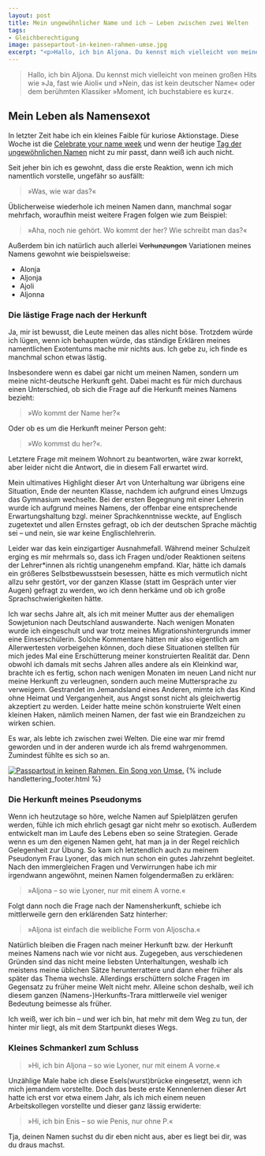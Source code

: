 ```yaml
---
layout: post
title: Mein ungewöhnlicher Name und ich – Leben zwischen zwei Welten
tags:
- Gleichberechtigung
image: passepartout-in-keinen-rahmen-umse.jpg
excerpt: "<p>Hallo, ich bin Aljona. Du kennst mich vielleicht von meinen großen Hits wie »Ja, fast wie Aioli« und »Nein, das ist kein deutscher Name« oder dem berühmten Klassiker »Moment, ich buchstabiere es kurz«.</p>"
---
```


>Hallo, ich bin Aljona. Du kennst mich vielleicht von meinen großen Hits wie »Ja,
fast wie Aioli« und »Nein, das ist kein deutscher Name« oder dem berühmten
Klassiker »Moment, ich buchstabiere es kurz«.

## Mein Leben als Namensexot

In letzter Zeit habe ich ein kleines Faible für kuriose Aktionstage. Diese Woche
ist die [Celebrate your name week](https://en.wikipedia.org/wiki/Celebrate_Your_Name_Week) und wenn der heutige [Tag der ungewöhnlichen Namen](https://www.kuriose-feiertage.de/tag-der-ausgefallenen-namen/) nicht zu mir passt, dann weiß ich auch nicht.

Seit jeher bin ich es gewohnt, dass die erste Reaktion, wenn ich mich namentlich
vorstelle, ungefähr so ausfällt:

>»Was, wie war das?«

Üblicherweise wiederhole ich meinen Namen dann, manchmal sogar mehrfach,
woraufhin meist weitere Fragen folgen wie zum Beispiel:

>»Aha, noch nie gehört. Wo kommt der her? Wie schreibt man das?«

Außerdem bin ich natürlich auch allerlei ~~Verhunzungen~~ Variationen meines
Namens gewohnt wie beispielsweise:

* Alonja
* Aljonja
* Ajoli
* Aljonna

### Die lästige Frage nach der Herkunft

Ja, mir ist bewusst, die Leute meinen das alles nicht böse. Trotzdem würde ich
lügen, wenn ich behaupten würde, das ständige Erklären meines namentlichen
Exotentums mache mir nichts aus. Ich gebe zu, ich finde es manchmal schon etwas
lästig.

Insbesondere wenn es dabei gar nicht um meinen Namen, sondern um meine
nicht-deutsche Herkunft geht. Dabei macht es für mich durchaus einen
Unterschied, ob sich die Frage auf die Herkunft meines Namens bezieht:

>»Wo kommt der Name her?«

Oder ob es um die Herkunft meiner Person geht:

>»Wo kommst du her?«.

Letztere Frage mit meinem Wohnort zu beantworten, wäre zwar korrekt, aber leider
nicht die Antwort, die in diesem Fall erwartet wird.

Mein ultimatives Highlight dieser Art von Unterhaltung war übrigens eine
Situation, Ende der neunten Klasse, nachdem ich aufgrund eines Umzugs das
Gymnasium wechselte. Bei der ersten Begegnung mit einer Lehrerin wurde ich
aufgrund meines Namens, der offenbar eine entsprechende Erwartungshaltung bzgl.
meiner Sprachkenntnisse weckte, auf Englisch zugetextet und allen Ernstes
gefragt, ob ich der deutschen Sprache mächtig sei – und nein, sie war keine
Englischlehrerin.

Leider war das kein einzigartiger Ausnahmefall. Während meiner Schulzeit erging
es mir mehrmals so, dass ich Fragen und/oder Reaktionen seitens der Lehrer*innen
als richtig unangenehm empfand. Klar, hätte ich damals ein größeres
Selbstbewusstsein besessen, hätte es mich vermutlich nicht allzu sehr gestört,
vor der ganzen Klasse (statt im Gespräch unter vier Augen) gefragt zu werden, wo
ich denn herkäme und ob ich große Sprachschwierigkeiten hätte.

Ich war sechs Jahre alt, als ich mit meiner Mutter aus der ehemaligen
Sowjetunion nach Deutschland auswanderte. Nach wenigen Monaten wurde ich
eingeschult und war trotz meines Migrationshintergrunds immer eine
Einserschülerin. Solche Kommentare hätten mir also eigentlich am Allerwertesten
vorbeigehen können, doch diese Situationen stellten für mich jedes Mal eine
Erschütterung meiner konstruierten Realität dar. Denn obwohl ich damals mit
sechs Jahren alles andere als ein Kleinkind war, brachte ich es fertig, schon
nach wenigen Monaten im neuen Land nicht nur meine Herkunft zu verleugnen,
sondern auch meine Muttersprache zu verweigern. Gestrandet im Jemandsland eines
Anderen, mimte ich das Kind ohne Heimat und Vergangenheit, aus Angst sonst nicht
als gleichwertig akzeptiert zu werden. Leider hatte meine schön konstruierte
Welt einen kleinen Haken, nämlich meinen Namen, der fast wie ein Brandzeichen zu
wirken schien.

Es war, als lebte ich zwischen zwei Welten. Die eine war mir fremd geworden und
in der anderen wurde ich als fremd wahrgenommen. Zumindest fühlte es sich so an.

[![Passpartout in keinen Rahmen. Ein Song von Umse.]({{site.baseurl}}/assets/img/posts/passepartout-in-keinen-rahmen-umse.jpg)]({{site.baseurl}}/assets/img/posts/passepartout-in-keinen-rahmen-umse.jpg)
{% include handlettering_footer.html %}

### Die Herkunft meines Pseudonyms

Wenn ich heutzutage so höre, welche Namen auf Spielplätzen gerufen werden, fühle
ich mich ehrlich gesagt gar nicht mehr so exotisch. Außerdem entwickelt man im
Laufe des Lebens eben so seine Strategien. Gerade wenn es um den eigenen Namen
geht, hat man ja in der Regel reichlich Gelegenheit zur Übung. So kam ich
letztendlich auch zu meinem Pseudonym Frau Lyoner, das mich nun schon ein gutes
Jahrzehnt begleitet. Nach den immergleichen Fragen und Verwirrungen habe ich mir
irgendwann angewöhnt, meinen Namen folgendermaßen zu erklären:

>»Aljona – so wie Lyoner, nur mit einem A vorne.«

Folgt dann noch die Frage nach der Namensherkunft, schiebe ich mittlerweile gern
den erklärenden Satz hinterher:

>»Aljona ist einfach die weibliche Form von Aljoscha.«

Natürlich bleiben die Fragen nach meiner Herkunft bzw. der Herkunft meines
Namens nach wie vor nicht aus. Zugegeben, aus verschiedenen Gründen sind das
nicht meine liebsten Unterhaltungen, weshalb ich meistens meine üblichen Sätze
herunterrattere und dann eher früher als später das Thema wechsle. Allerdings
erschüttern solche Fragen im Gegensatz zu früher meine Welt nicht mehr. Alleine
schon deshalb, weil ich diesem ganzen (Namens-)Herkunfts-Trara mittlerweile viel
weniger Bedeutung beimesse als früher.

Ich weiß, wer ich bin – und wer ich bin, hat mehr mit dem Weg zu tun, der hinter
mir liegt, als mit dem Startpunkt dieses Wegs.

### Kleines Schmankerl zum Schluss

>»Hi, ich bin Aljona – so wie Lyoner, nur mit einem A vorne.«

Unzählige Male habe ich diese Esels(wurst)brücke eingesetzt, wenn ich mich
jemandem vorstellte. Doch das beste erste Kennenlernen dieser Art hatte ich erst
vor etwa einem Jahr, als ich mich einem neuen Arbeitskollegen vorstellte und
dieser ganz lässig erwiderte:

>»Hi, ich bin Enis – so wie Penis, nur ohne P.«

Tja, deinen Namen suchst du dir eben nicht aus, aber es liegt bei dir, was du
draus machst.

